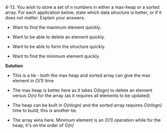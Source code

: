 4-13. You wish to store a set of *n* numbers in either a max-heap or a sorted array. For each application below, state which data structure is better, or if it does not matter. Explain your answers.

* Want to find the maximum element quickly.

* Want to be able to delete an element quickly.

* Want to be able to form the structure quickly.

* Want to find the minimum element quickly.

**Solution**

* This is a tie - both the max heap and sorted array can give the max element in *O(1)* time

* The max heap is better here as it takes *O(logn)* to delete an element versus *O(n)* for the array (as it requires all elements to be updated)

* The heap can be built in *O(nlogn)* and the sorted array requires *O(nlogn)* time to build; this is another tie.

* The array wins here. Minimum element is an *O(1)* operation while for the heap; it's on the order of *O(n)*
